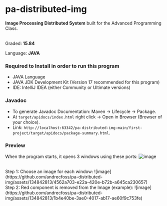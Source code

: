# pa-distributed-img

<b>Image Processing Distributed System</b> built for the Advanced Programming Class.

<br>
Graded: <b>15.84</b>

Language: <strong>JAVA</strong>

### Required to Install in order to run this program

* JAVA Language
* JAVA JDK Development Kit (Version 17 recommended for this program)
* IDE: IntelliJ IDEA (either Community or Ultimate versions)

### Javadoc

* To generate Javadoc Documentation: Maven -> Lifecycle -> Package.
* At `target/apidocs/index.html` right click -> Open in Browser (Browser of your choice).
* Link: `http://localhost:63342/pa-distributed-img-main/first-project/target/apidocs/package-summary.html`.

### Preview

When the program starts, it opens 3 windows using these ports:
![image](https://github.com/andrecfoss/pa-distributed-img/assets/134842813/2782ac79-f86e-45be-a43c-f48cee405df0)

<br>
Step 1: Choose an image for each window:
![image](https://github.com/andrecfoss/pa-distributed-img/assets/134842813/4562a703-e22a-420e-b72b-a645ca230657)

<br>
Step 2: Red component is removed from the Image (example):
![image](https://github.com/andrecfoss/pa-distributed-img/assets/134842813/1b4e40be-3ae0-4017-ab17-ae60f9c753fe)



